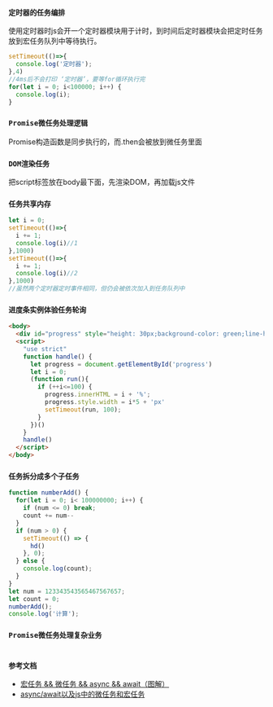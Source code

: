 ### `定时器的任务编排`
使用定时器时js会开一个定时器模块用于计时，到时间后定时器模块会把定时任务放到宏任务队列中等待执行。
```js
setTimeout(()=>{
  console.log('定时器');
},4)
//4ms后不会打印 ‘定时器’，要等for循环执行完
for(let i = 0; i<100000; i++) {
  console.log(i);
}
```

### `Promise微任务处理逻辑`
Promise构造函数是同步执行的，而.then会被放到微任务里面

### `DOM渲染任务`
把script标签放在body最下面，先渲染DOM，再加载js文件

### `任务共享内存`
```js
let i = 0;
setTimeout(()=>{
  i += 1;
  console.log(i)//1
},1000)
setTimeout(()=>{
  i += 1;
  console.log(i)//2
},1000)
//虽然两个定时器定时事件相同，但仍会被依次加入到任务队列中
```

### `进度条实例体验任务轮询`
```html
<body>
  <div id="progress" style="height: 30px;background-color: green;line-height: 30px;text-align: right;color: #fff;padding-right: 5px;"></div>
  <script>
    "use strict"
    function handle() {
      let progress = document.getElementById('progress')
      let i = 0;
      (function run(){
        if (++i<=100) {
          progress.innerHTML = i + '%';
          progress.style.width = i*5 + 'px'
          setTimeout(run, 100);
        }
      })()
    }
    handle()
  </script>
</body>
```

### `任务拆分成多个子任务`
```js
function numberAdd() {
  for(let i = 0; i< 100000000; i++) {
    if (num <= 0) break;
    count += num--
  }
  if (num > 0) {
    setTimeout(() => {
      hd()
    }, 0);
  } else {
    console.log(count);
  }
}
let num = 123343543565467567657;
let count = 0;
numberAdd();
console.log('计算');
```

### `Promise微任务处理复杂业务`
```js

```

### `参考文档`
* [宏任务 && 微任务 && async && await（图解）](https://blog.csdn.net/qq_40959677/article/details/95961443)
* [async/await以及js中的微任务和宏任务](https://blog.csdn.net/qq_41681425/article/details/85775077)
